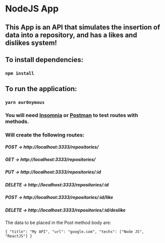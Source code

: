 # NodeJS App

## This App is an API that simulates the insertion of data into a repository, and has a likes and dislikes system!


## To install dependencies:

### `npm install`

## To run the application:

### `yarn eur0nymous`

### You will need [Insomnia](https://insomnia.rest/download) or [Postman](https://www.postman.com/) to test routes with methods.

### Will create the following routes:

##### POST -> http://localhost:3333/repositories/


##### GET -> http://localhost:3333/repositories/


##### PUT -> http://localhost:3333/repositories/:id


##### DELETE -> http://localhost:3333/repositories/:id


##### POST -> http://localhost:3333/repositories/:id/like


##### DELETE -> http://localhost:3333/repositories/:id/deslike


The data to be placed in the Post method body are:

`{
"title": "My API",
"url": "google.com",
"techs": ["Node JS", "ReactJS"]
}`
